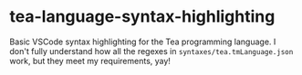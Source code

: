 # tea-language-syntax-highlighting

Basic VSCode syntax highlighting for the Tea programming language.
I don't fully understand how all the regexes in `syntaxes/tea.tmLanguage.json` work, but they meet my requirements, yay!